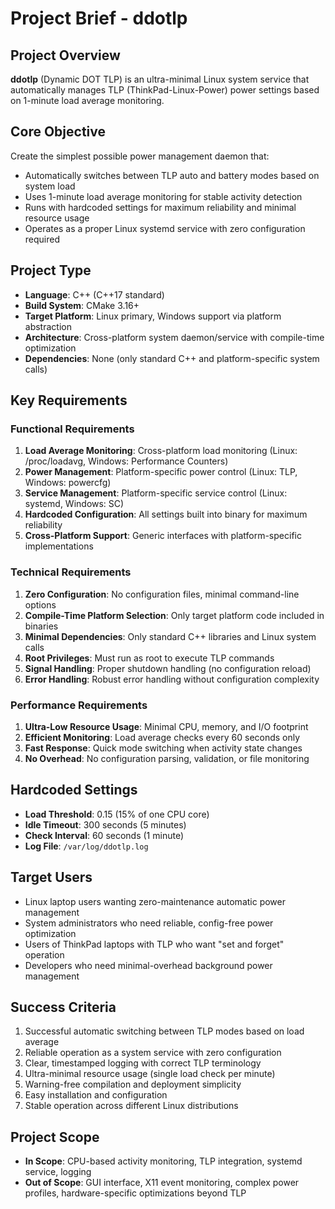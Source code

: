 # Project Brief - ddotlp

## Project Overview
**ddotlp** (Dynamic DOT TLP) is an ultra-minimal Linux system service that automatically manages TLP (ThinkPad-Linux-Power) power settings based on 1-minute load average monitoring.

## Core Objective
Create the simplest possible power management daemon that:
- Automatically switches between TLP auto and battery modes based on system load
- Uses 1-minute load average monitoring for stable activity detection
- Runs with hardcoded settings for maximum reliability and minimal resource usage
- Operates as a proper Linux systemd service with zero configuration required

## Project Type
- **Language**: C++ (C++17 standard)
- **Build System**: CMake 3.16+
- **Target Platform**: Linux primary, Windows support via platform abstraction
- **Architecture**: Cross-platform system daemon/service with compile-time optimization
- **Dependencies**: None (only standard C++ and platform-specific system calls)

## Key Requirements

### Functional Requirements
1. **Load Average Monitoring**: Cross-platform load monitoring (Linux: /proc/loadavg, Windows: Performance Counters)
2. **Power Management**: Platform-specific power control (Linux: TLP, Windows: powercfg)
3. **Service Management**: Platform-specific service control (Linux: systemd, Windows: SC)
4. **Hardcoded Configuration**: All settings built into binary for maximum reliability
5. **Cross-Platform Support**: Generic interfaces with platform-specific implementations

### Technical Requirements
1. **Zero Configuration**: No configuration files, minimal command-line options
2. **Compile-Time Platform Selection**: Only target platform code included in binaries
2. **Minimal Dependencies**: Only standard C++ libraries and Linux system calls
3. **Root Privileges**: Must run as root to execute TLP commands
4. **Signal Handling**: Proper shutdown handling (no configuration reload)
5. **Error Handling**: Robust error handling without configuration complexity

### Performance Requirements
1. **Ultra-Low Resource Usage**: Minimal CPU, memory, and I/O footprint
2. **Efficient Monitoring**: Load average checks every 60 seconds only
3. **Fast Response**: Quick mode switching when activity state changes
4. **No Overhead**: No configuration parsing, validation, or file monitoring

## Hardcoded Settings
- **Load Threshold**: 0.15 (15% of one CPU core)
- **Idle Timeout**: 300 seconds (5 minutes)
- **Check Interval**: 60 seconds (1 minute)
- **Log File**: `/var/log/ddotlp.log`

## Target Users
- Linux laptop users wanting zero-maintenance automatic power management
- System administrators who need reliable, config-free power optimization
- Users of ThinkPad laptops with TLP who want "set and forget" operation
- Developers who need minimal-overhead background power management

## Success Criteria
1. Successful automatic switching between TLP modes based on load average
2. Reliable operation as a system service with zero configuration
3. Clear, timestamped logging with correct TLP terminology
4. Ultra-minimal resource usage (single load check per minute)
5. Warning-free compilation and deployment simplicity
4. Easy installation and configuration
5. Stable operation across different Linux distributions

## Project Scope
- **In Scope**: CPU-based activity monitoring, TLP integration, systemd service, logging
- **Out of Scope**: GUI interface, X11 event monitoring, complex power profiles, hardware-specific optimizations beyond TLP
